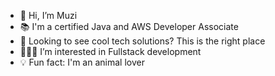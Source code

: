 - 👋 Hi, I’m Muzi
- 📚 I'm a certified Java and AWS Developer Associate
- 👀 Looking to see cool tech solutions? This is the right place
- 🧑🏾‍💻 I’m interested in Fullstack development
- 💡 Fun fact: I'm an animal lover 

<!---
muzi-debugger/muzi-debugger is a ✨ special ✨ repository because its `README.md` (this file) appears on your GitHub profile.
You can click the Preview link to take a look at your changes.
--->
